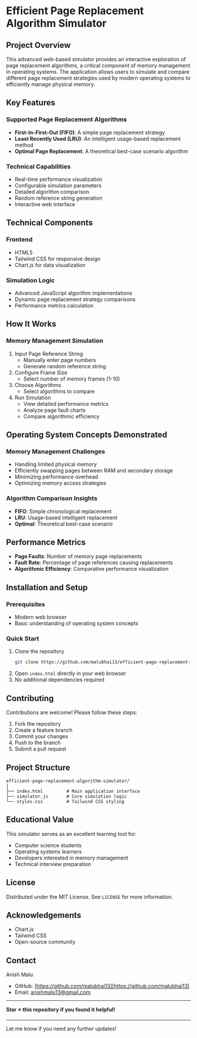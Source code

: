 # Efficient Page Replacement Algorithm Simulator

## Project Overview

This advanced web-based simulator provides an interactive exploration of page replacement algorithms, a critical component of memory management in operating systems. The application allows users to simulate and compare different page replacement strategies used by modern operating systems to efficiently manage physical memory.

## Key Features

### Supported Page Replacement Algorithms
- **First-In-First-Out (FIFO)**: A simple page replacement strategy
- **Least Recently Used (LRU)**: An intelligent usage-based replacement method
- **Optimal Page Replacement**: A theoretical best-case scenario algorithm

### Technical Capabilities
-  Real-time performance visualization
-  Configurable simulation parameters
-  Detailed algorithm comparison
-  Random reference string generation
-  Interactive web interface

## Technical Components

### Frontend
- HTML5
- Tailwind CSS for responsive design
- Chart.js for data visualization

### Simulation Logic
- Advanced JavaScript algorithm implementations
- Dynamic page replacement strategy comparisons
- Performance metrics calculation

## How It Works

### Memory Management Simulation
1. Input Page Reference String
   - Manually enter page numbers
   - Generate random reference string
2. Configure Frame Size
   - Select number of memory frames (1-10)
3. Choose Algorithms
   - Select algorithms to compare
4. Run Simulation
   - View detailed performance metrics
   - Analyze page fault charts
   - Compare algorithmic efficiency

## Operating System Concepts Demonstrated

### Memory Management Challenges
- Handling limited physical memory
- Efficiently swapping pages between RAM and secondary storage
- Minimizing performance overhead
- Optimizing memory access strategies

### Algorithm Comparison Insights
- **FIFO**: Simple chronological replacement
- **LRU**: Usage-based intelligent replacement
- **Optimal**: Theoretical best-case scenario

## Performance Metrics

- **Page Faults**: Number of memory page replacements
- **Fault Rate**: Percentage of page references causing replacements
- **Algorithmic Efficiency**: Comparative performance visualization

## Installation and Setup

### Prerequisites
- Modern web browser
- Basic understanding of operating system concepts

### Quick Start
1. Clone the repository
   ```bash
   git clone https://github.com/malubhai13/efficient-page-replacement-algorithm-simulator.git
   ```
2. Open `index.html` directly in your web browser
3. No additional dependencies required

## Contributing

Contributions are welcome! Please follow these steps:
1. Fork the repository
2. Create a feature branch
3. Commit your changes
4. Push to the branch
5. Submit a pull request

## Project Structure
```
efficient-page-replacement-algorithm-simulator/
│
├── index.html         # Main application interface
├── simulator.js       # Core simulation logic
└── styles.css         # Tailwind CSS styling
```

## Educational Value

This simulator serves as an excellent learning tool for:
- Computer science students
- Operating systems learners
- Developers interested in memory management
- Technical interview preparation

## License

Distributed under the MIT License. See `LICENSE` for more information.

## Acknowledgements
- Chart.js
- Tailwind CSS
- Open-source community

## Contact

Anish Malu  
- GitHub: [https://github.com/malubhai13](https://github.com/malubhai13)  
- Email: anishmalu13@gmail.com

---

**Star ⭐ this repository if you found it helpful!**

---

Let me know if you need any further updates!
